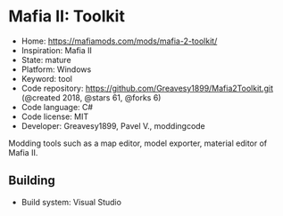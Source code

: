 # Mafia II: Toolkit

- Home: https://mafiamods.com/mods/mafia-2-toolkit/
- Inspiration: Mafia II
- State: mature
- Platform: Windows
- Keyword: tool
- Code repository: https://github.com/Greavesy1899/Mafia2Toolkit.git (@created 2018, @stars 61, @forks 6)
- Code language: C#
- Code license: MIT
- Developer: Greavesy1899, Pavel V., moddingcode

Modding tools such as a map editor, model exporter, material editor of Mafia II.

## Building

- Build system: Visual Studio
